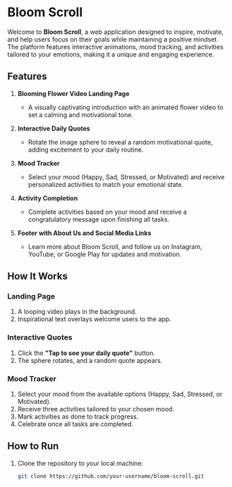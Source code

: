 # Bloom Scroll

Welcome to **Bloom Scroll**, a web application designed to inspire, motivate, and help users focus on their goals while maintaining a positive mindset. The platform features interactive animations, mood tracking, and activities tailored to your emotions, making it a unique and engaging experience.

## Features

1. **Blooming Flower Video Landing Page**  
   - A visually captivating introduction with an animated flower video to set a calming and motivational tone.  

2. **Interactive Daily Quotes**  
   - Rotate the image sphere to reveal a random motivational quote, adding excitement to your daily routine.  

3. **Mood Tracker**  
   - Select your mood (Happy, Sad, Stressed, or Motivated) and receive personalized activities to match your emotional state.  

4. **Activity Completion**  
   - Complete activities based on your mood and receive a congratulatory message upon finishing all tasks.  

5. **Footer with About Us and Social Media Links**  
   - Learn more about Bloom Scroll, and follow us on Instagram, YouTube, or Google Play for updates and motivation.  

## How It Works

### Landing Page
1. A looping video plays in the background.
2. Inspirational text overlays welcome users to the app.

### Interactive Quotes
1. Click the **"Tap to see your daily quote"** button.
2. The sphere rotates, and a random quote appears.

### Mood Tracker
1. Select your mood from the available options (Happy, Sad, Stressed, or Motivated).
2. Receive three activities tailored to your chosen mood.
3. Mark activities as done to track progress.
4. Celebrate once all tasks are completed.

## How to Run

1. Clone the repository to your local machine:
   ```bash
   git clone https://github.com/your-username/bloom-scroll.git
